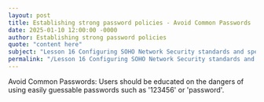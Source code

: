 ```yaml
---
layout: post
title: Establishing strong password policies - Avoid Common Passwords
date: 2025-01-10 12:00:00 -0000
author: Establishing strong password policies
quote: "content here"
subject: "Lesson 16 Configuring SOHO Network Security standards and specifications"
permalink: "/Lesson 16 Configuring SOHO Network Security standards and specifications/Establishing strong password policies/Establishing strong password policies - Avoid Common Passwords"
---
```


Avoid Common Passwords: Users should be educated on the dangers of using easily guessable passwords such as '123456' or 'password'.
